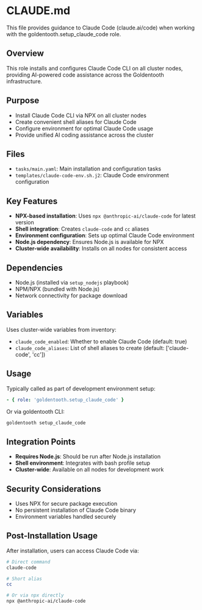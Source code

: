 # CLAUDE.md

This file provides guidance to Claude Code (claude.ai/code) when working with the goldentooth.setup_claude_code role.

## Overview

This role installs and configures Claude Code CLI on all cluster nodes, providing AI-powered code assistance across the Goldentooth infrastructure.

## Purpose

- Install Claude Code CLI via NPX on all cluster nodes
- Create convenient shell aliases for Claude Code
- Configure environment for optimal Claude Code usage
- Provide unified AI coding assistance across the cluster

## Files

- `tasks/main.yaml`: Main installation and configuration tasks
- `templates/claude-code-env.sh.j2`: Claude Code environment configuration

## Key Features

- **NPX-based installation**: Uses `npx @anthropic-ai/claude-code` for latest version
- **Shell integration**: Creates `claude-code` and `cc` aliases
- **Environment configuration**: Sets up optimal Claude Code environment
- **Node.js dependency**: Ensures Node.js is available for NPX
- **Cluster-wide availability**: Installs on all nodes for consistent access

## Dependencies

- Node.js (installed via `setup_nodejs` playbook)
- NPM/NPX (bundled with Node.js)
- Network connectivity for package download

## Variables

Uses cluster-wide variables from inventory:
- `claude_code_enabled`: Whether to enable Claude Code (default: true)
- `claude_code_aliases`: List of shell aliases to create (default: ['claude-code', 'cc'])

## Usage

Typically called as part of development environment setup:
```yaml
- { role: 'goldentooth.setup_claude_code' }
```

Or via goldentooth CLI:
```bash
goldentooth setup_claude_code
```

## Integration Points

- **Requires Node.js**: Should be run after Node.js installation
- **Shell environment**: Integrates with bash profile setup
- **Cluster-wide**: Available on all nodes for development work

## Security Considerations

- Uses NPX for secure package execution
- No persistent installation of Claude Code binary
- Environment variables handled securely

## Post-Installation Usage

After installation, users can access Claude Code via:
```bash
# Direct command
claude-code

# Short alias
cc

# Or via npx directly
npx @anthropic-ai/claude-code
```